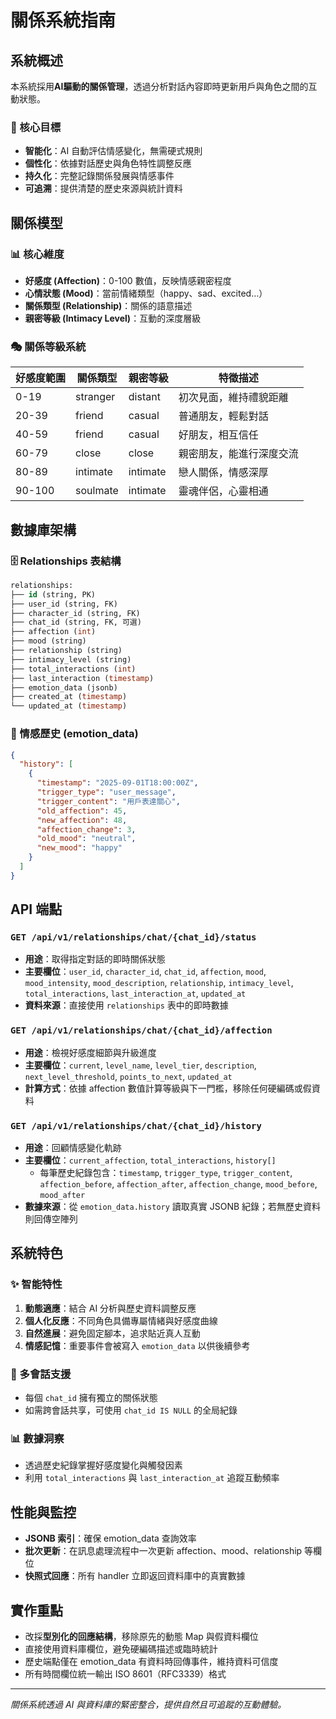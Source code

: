 # 關係系統指南

## 系統概述

本系統採用**AI驅動的關係管理**，透過分析對話內容即時更新用戶與角色之間的互動狀態。

### 🎯 核心目標
- **智能化**：AI 自動評估情感變化，無需硬式規則
- **個性化**：依據對話歷史與角色特性調整反應
- **持久化**：完整記錄關係發展與情感事件
- **可追溯**：提供清楚的歷史來源與統計資料

## 關係模型

### 📊 核心維度
- **好感度 (Affection)**：0-100 數值，反映情感親密程度
- **心情狀態 (Mood)**：當前情緒類型（happy、sad、excited…）
- **關係類型 (Relationship)**：關係的語意描述
- **親密等級 (Intimacy Level)**：互動的深度層級

### 🎭 關係等級系統
| 好感度範圍 | 關係類型 | 親密等級 | 特徵描述 |
| ---------- | -------- | -------- | -------- |
| 0-19       | stranger | distant  | 初次見面，維持禮貌距離 |
| 20-39      | friend   | casual   | 普通朋友，輕鬆對話 |
| 40-59      | friend   | casual   | 好朋友，相互信任 |
| 60-79      | close    | close    | 親密朋友，能進行深度交流 |
| 80-89      | intimate | intimate | 戀人關係，情感深厚 |
| 90-100     | soulmate | intimate | 靈魂伴侶，心靈相通 |

## 數據庫架構

### 🗄️ Relationships 表結構
```sql
relationships:
├── id (string, PK)
├── user_id (string, FK)
├── character_id (string, FK)
├── chat_id (string, FK, 可選)
├── affection (int)
├── mood (string)
├── relationship (string)
├── intimacy_level (string)
├── total_interactions (int)
├── last_interaction (timestamp)
├── emotion_data (jsonb)
├── created_at (timestamp)
└── updated_at (timestamp)
```

### 📝 情感歷史 (emotion_data)
```json
{
  "history": [
    {
      "timestamp": "2025-09-01T18:00:00Z",
      "trigger_type": "user_message",
      "trigger_content": "用戶表達關心",
      "old_affection": 45,
      "new_affection": 48,
      "affection_change": 3,
      "old_mood": "neutral",
      "new_mood": "happy"
    }
  ]
}
```

## API 端點

### `GET /api/v1/relationships/chat/{chat_id}/status`
- **用途**：取得指定對話的即時關係狀態
- **主要欄位**：`user_id`, `character_id`, `chat_id`, `affection`, `mood`, `mood_intensity`, `mood_description`, `relationship`, `intimacy_level`, `total_interactions`, `last_interaction_at`, `updated_at`
- **資料來源**：直接使用 `relationships` 表中的即時數據

### `GET /api/v1/relationships/chat/{chat_id}/affection`
- **用途**：檢視好感度細節與升級進度
- **主要欄位**：`current`, `level_name`, `level_tier`, `description`, `next_level_threshold`, `points_to_next`, `updated_at`
- **計算方式**：依據 affection 數值計算等級與下一門檻，移除任何硬編碼或假資料

### `GET /api/v1/relationships/chat/{chat_id}/history`
- **用途**：回顧情感變化軌跡
- **主要欄位**：`current_affection`, `total_interactions`, `history[]`
  - 每筆歷史紀錄包含：`timestamp`, `trigger_type`, `trigger_content`, `affection_before`, `affection_after`, `affection_change`, `mood_before`, `mood_after`
- **數據來源**：從 `emotion_data.history` 讀取真實 JSONB 紀錄；若無歷史資料則回傳空陣列

## 系統特色

### ✨ 智能特性
1. **動態適應**：結合 AI 分析與歷史資料調整反應
2. **個人化反應**：不同角色具備專屬情緒與好感度曲線
3. **自然進展**：避免固定腳本，追求貼近真人互動
4. **情感記憶**：重要事件會被寫入 `emotion_data` 以供後續參考

### 🔄 多會話支援
- 每個 `chat_id` 擁有獨立的關係狀態
- 如需跨會話共享，可使用 `chat_id IS NULL` 的全局紀錄

### 📊 數據洞察
- 透過歷史紀錄掌握好感度變化與觸發因素
- 利用 `total_interactions` 與 `last_interaction_at` 追蹤互動頻率

## 性能與監控

- **JSONB 索引**：確保 emotion_data 查詢效率
- **批次更新**：在訊息處理流程中一次更新 affection、mood、relationship 等欄位
- **快照式回應**：所有 handler 立即返回資料庫中的真實數據

## 實作重點

- 改採**型別化的回應結構**，移除原先的動態 Map 與假資料欄位
- 直接使用資料庫欄位，避免硬編碼描述或臨時統計
- 歷史端點僅在 emotion_data 有資料時回傳事件，維持資料可信度
- 所有時間欄位統一輸出 ISO 8601（RFC3339）格式

---

*關係系統透過 AI 與資料庫的緊密整合，提供自然且可追蹤的互動體驗。*
